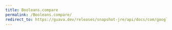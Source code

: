 ```yaml
---
title: Booleans.compare
permalink: /Booleans.compare/
redirect_to: https://guava.dev/releases/snapshot-jre/api/docs/com/google/common/primitives/Booleans.html#compare-boolean-boolean-
---
```

